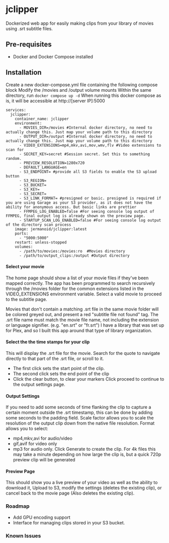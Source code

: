 # jclipper
Dockerized web app for easily making clips from your library of movies using .srt subtitle files. 

## Pre-requisites
- Docker and Docker Compose installed

## Installation
Create a new docker-compose.yml file containing the following compose block
Modify the /movies and /output volume mounts
Within the same directory, run ```docker compose up -d```
When running this docker compose as is, it will be accessible at http://[server IP]:5000
```
services:
  jclipper:
    container_name: jclipper
    environment:
      - MOVIES_DIR=/movies #Internal docker directory, no need to actually change this. Just map your volume path to this directory
      - OUTPUT_DIR=/output #Internal docker directory, no need to actually change this. Just map your volume path to this directory
      - VIDEO_EXTENSIONS=mp4,mkv,avi,mov,wmv,flv #Video extensions to scan for
      - SECRET_KEY=secret #Session secret. Set this to something random.
      - PREVIEW_RESOLUTION=1280x720
      - DEFAULT_LANGUAGE=en
      - S3_ENDPOINT= #provide all S3 fields to enable the S3 upload button
      - S3_REGION=
      - S3_BUCKET=
      - S3_KEY=
      - S3_SECRET=
      - S3_LINK_FORMAT= #presigned or basic. presigned is required if you are using Garage as your S3 provider, as it does not have the ability for anonymous access. But basic links are prettier
      - FFMPEG_LOG_ENABLED=false #For seeing console log output of FFMPEG, final output log is already shown on the preview page.
      - STARTUP_SCAN_LOG_ENABLED=false #For seeing console log output of the directory scan process
    image: jermanoid/jclipper:latest
    ports:
      - "5000:5000"
    restart: unless-stopped
    volumes:
      - /path/to/movies:/movies:ro  #Movies directory
      - /path/to/output_clips:/output #Output directory
```

#### Select your movie
The home page should show a list of your movie files if they've been mapped correctly. The app has been programmed to search recursively through the /movies folder for the common extensions listed in the VIDEO_EXTENSIONS environment variable.
Select a valid movie to proceed to the subtitle page.

Movies that don't contain a matching .srt file in the same movie folder will be colored greyed out, and present a red "subtitle file not found" tag. The .srt file name must match the movie file name, not including the extension or language signifier. (e.g. "en.srt" or "fr.srt")
I have a library that was set up for Plex, and so I built this app around that type of library organization.


#### Select the the time stamps for your clip
This will display the .srt file for the movie.
Search for the quote to navigate directly to that part of the .srt file, or scroll to it. 
- The first click sets the start point of the clip.
- The second click sets the end point of the clip
- Click the clear button, to clear your markers
Click proceed to continue to the output settings page.

#### Output Settings
If you need to add some seconds of time flanking the clip to capture a certain moment outside the .srt timestamp, this can be done by adding some seconds to the padding field. 
Scale factor allows you to scale the resolution of the output clip down from the native file resolution.
Format allows you to select:
- mp4,mkv,avi for audio/video
- gif,avif for video only
- mp3 for audio only.
Click Generate to create the clip. For 4k files this may take a minute depending on how large the clip is, but a quick 720p preview clip will be generated

#### Preview Page
This should show you a live preview of your video as well as the ability to download it, Upload to S3, modify the settings (deletes the existing clip), or cancel back to the movie page (Also deletes the existing clip). 

### Roadmap
- Add GPU encoding support
- Interface for managing clips stored in your S3 bucket.

### Known Issues


